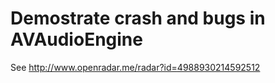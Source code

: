 #  Demostrate crash and bugs in AVAudioEngine

See http://www.openradar.me/radar?id=4988930214592512

